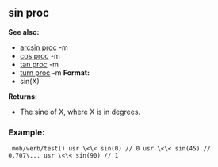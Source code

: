 ## sin proc
**See also:**
*   [arcsin proc](/ref/proc/arcsin.md) -m
*   [cos proc](/ref/proc/cos.md) -m
*   [tan proc](/ref/proc/tan.md) -m
*   [turn proc](/ref/proc/turn.md) -m<!-- -->
**Format:**
*   sin(X)
<!-- -->
**Returns:**
*   The sine of X, where X is in degrees.
### Example:

```
 mob/verb/test() usr \<\< sin(0) // 0 usr \<\< sin(45) //
0.707\... usr \<\< sin(90) // 1 
```
